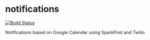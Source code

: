 # notifications
[![Build Status](https://travis-ci.org/colestrode/notifications.svg?branch=master)](https://travis-ci.org/colestrode/notifications)

Notifications based on Google Calendar using SparkPost and Twilio
